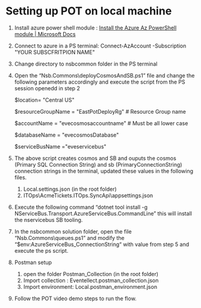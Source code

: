 
# Setting up POT on local machine



1) Install azure power shell module : [Install the Azure Az PowerShell module | Microsoft Docs](https://docs.microsoft.com/en-us/powershell/azure/install-az-ps?view=azps-7.1.0)
1) Connect to azure in a PS terminal: Connect-AzAccount -Subscription "YOUR SUBSCFRITPION NAME"
1) Change directory to nsbcommon folder in the PS terminal
1) Open the “Nsb.Commons\deployCosmosAndSB.ps1” file and change the following parameters accordingly and execute the script from the PS session openedd in step 2

    $location= "Central US"

    $resourceGroupName = "EastPotDeployRg" # Resource Group name

    $accountName = "evecosmosaccountname" # Must be all lower case

    $databaseName = "evecosmosDatabase"

    $serviceBusName ="eveservicebus"

1) The above script creates cosmos and SB and ouputs the cosmos (Primary SQL Connection String) and sb (PrimaryConnectionString) connection strings in the terminal, updated these values in the following files.
   1. Local.settings.json (in the root folder) 
   1. ITOps\AcmeTickets.ITOps.SyncApi\appsettings.json 
1) Execute the following command “dotnet tool install -g NServiceBus.Transport.AzureServiceBus.CommandLine” this will install the nservicebus SB tooling.
1) In the nsbcommon solution folder, open the file “Nsb.Commons\queues.ps1” and modify the “$env:AzureServiceBus\_ConnectionString“  with value from step 5 and execute the ps script.
1) Postman setup 
   1. open the folder Postman\_Collection (in the root folder) 
   1. Import collection : Eventellect.postman\_collection.json
   1. Import environment: Local.postman\_environment.json
1) Follow the POT video demo steps to run the flow.
